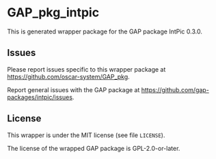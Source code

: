 # GAP_pkg_intpic

This is generated wrapper package for the GAP package IntPic 0.3.0.

## Issues

Please report issues specific to this wrapper package at <https://github.com/oscar-system/GAP_pkg>.

Report general issues with the GAP package at <https://github.com/gap-packages/intpic/issues>.

## License

This wrapper is under the MIT license (see file `LICENSE`).

The license of the wrapped GAP package is GPL-2.0-or-later.
